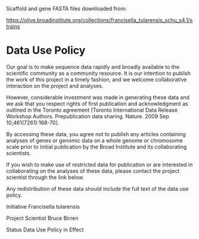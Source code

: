 Scaffold and gene FASTA files downloaded from:

https://olive.broadinstitute.org/collections/francisella_tularensis_schu_s4.1/strains


Data Use Policy
===============

Our goal is to make sequence data rapidly and broadly available to the
scientific community as a community resource. It is our intention to
publish the work of this project in a timely fashion, and we welcome
collaborative interaction on the project and analyses.

However, considerable investment was made in generating these data and
we ask that you respect rights of first publication and acknowledgment
as outlined in the Toronto agreement [Toronto International Data
Release Workshop Authors. Prepublication data sharing. Nature. 2009
Sep 10;461(7261):168-70].

By accessing these data, you agree not to publish any articles
containing analyses of genes or genomic data on a whole genome or
chromosome scale prior to initial publication by the Broad Institute
and its collaborating scientists.

If you wish to make use of restricted data for publication or are
interested in collaborating on the analyses of these data, please
contact the project scientist through the link below.

Any redistribution of these data should include the full text of the
data use policy.

Initiative
Francisella tularensis

Project Scientist
Bruce Birren

Status
Data Use Policy in Effect

